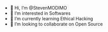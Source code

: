 - 👋 Hi, I’m @StevenMODIMO
- 👀 I’m interested in Softwares
- 🌱 I’m currently learning Ethical Hacking
- 💞️ I’m looking to collaborate on Open Source

<!---
StevenMODIMO/StevenMODIMO is a ✨ special ✨ repository because its `README.md` (this file) appears on your GitHub profile.
You can click the Preview link to take a look at your changes.
--->
